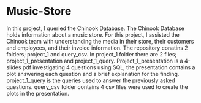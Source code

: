 # Music-Store
In this project, I queried the Chinook Database. The Chinook Database holds information about a music store. For this project, I assisted the Chinook team with understanding the media in their store, their customers and employees, and their invoice information.
The repository conatins 2 folders; project_1 and query_csv.
In project_1 folder there are 2 files; project_1_presentation and project_1_query.
Project_1_presentation is a 4-slides pdf investigating 4 questions using SQL, the presentation contains a plot answering each question and a brief explanation for the finding.
project_1_query is the queries used to answer the previously asked questions.
query_csv folder contains 4 csv files were used to create the plots in the presentation.

